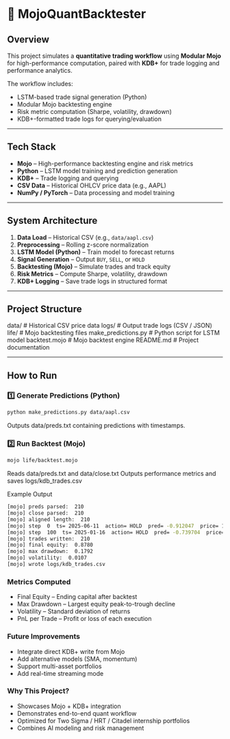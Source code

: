 # 🧠 MojoQuantBacktester

## Overview
This project simulates a **quantitative trading workflow** using **Modular Mojo** for high-performance computation, paired with **KDB+** for trade logging and performance analytics.

The workflow includes:
- LSTM-based trade signal generation (Python)
- Modular Mojo backtesting engine
- Risk metric computation (Sharpe, volatility, drawdown)
- KDB+-formatted trade logs for querying/evaluation

---

## Tech Stack
- **Mojo** – High-performance backtesting engine and risk metrics
- **Python** – LSTM model training and prediction generation
- **KDB+** – Trade logging and querying
- **CSV Data** – Historical OHLCV price data (e.g., AAPL)
- **NumPy / PyTorch** – Data processing and model training

---

## System Architecture
1. **Data Load** – Historical CSV (e.g., `data/aapl.csv`)
2. **Preprocessing** – Rolling z-score normalization
3. **LSTM Model (Python)** – Train model to forecast returns
4. **Signal Generation** – Output `BUY`, `SELL`, or `HOLD`
5. **Backtesting (Mojo)** – Simulate trades and track equity
6. **Risk Metrics** – Compute Sharpe, volatility, drawdown
7. **KDB+ Logging** – Save trade logs in structured format

---

## Project Structure
data/ # Historical CSV price data
logs/ # Output trade logs (CSV / JSON)
life/ # Mojo backtesting files
make_predictions.py # Python script for LSTM model
backtest.mojo # Mojo backtest engine
README.md # Project documentation

---

## How to Run

### 1️⃣ Generate Predictions (Python)
```bash
python make_predictions.py data/aapl.csv
```
Outputs data/preds.txt containing predictions with timestamps.

### 2️⃣ Run Backtest (Mojo)
```bash
mojo life/backtest.mojo
```
Reads data/preds.txt and data/close.txt
Outputs performance metrics and saves logs/kdb_trades.csv

Example Output
```bash
[mojo] preds parsed:  210
[mojo] close parsed:  210
[mojo] aligned length:  210
[mojo] step  0  ts= 2025-06-11  action= HOLD  pred= -0.912047  price= 198.78
[mojo] step  100  ts= 2025-01-16  action= HOLD  pred= -0.739704  price= 228.26
[mojo] trades written:  210
[mojo] final equity:  0.8780
[mojo] max drawdown:  0.1792
[mojo] volatility:  0.0107
[mojo] wrote logs/kdb_trades.csv
```
### Metrics Computed
- Final Equity – Ending capital after backtest
- Max Drawdown – Largest equity peak-to-trough decline
- Volatility – Standard deviation of returns
- PnL per Trade – Profit or loss of each execution

### Future Improvements
- Integrate direct KDB+ write from Mojo
- Add alternative models (SMA, momentum)
- Support multi-asset portfolios
- Add real-time streaming mode


### Why This Project?
- Showcases Mojo + KDB+ integration
- Demonstrates end-to-end quant workflow
- Optimized for Two Sigma / HRT / Citadel internship portfolios
- Combines AI modeling and risk management
